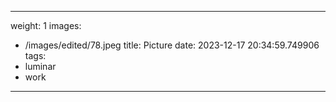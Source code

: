 
---
weight: 1
images:
- /images/edited/78.jpeg
title: Picture
date: 2023-12-17 20:34:59.749906
tags:
- luminar
- work
---
